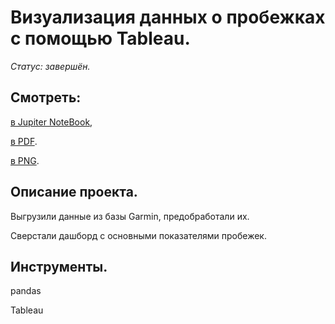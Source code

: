 # Визуализация данных о пробежках с помощью Tableau.

*Статус: завершён.*

## Смотреть:
[в Jupiter NoteBook](https://github.com/niksan-da/Portfolio/blob/main/AB-test_for_online_store/3--AB_test.ipynb),

[в PDF](https://github.com/niksan-da/Portfolio/blob/main/Tableau_Running/8--Tableau_Running.pdf).

[в PNG](https://github.com/niksan-da/Portfolio/blob/main/Tableau_Running/8--Tableau_Running.png).

## Описание проекта.
Выгрузили данные из базы Garmin, предобработали их.

Сверстали дашборд с основными показателями пробежек.

## Инструменты.
pandas

Tableau
